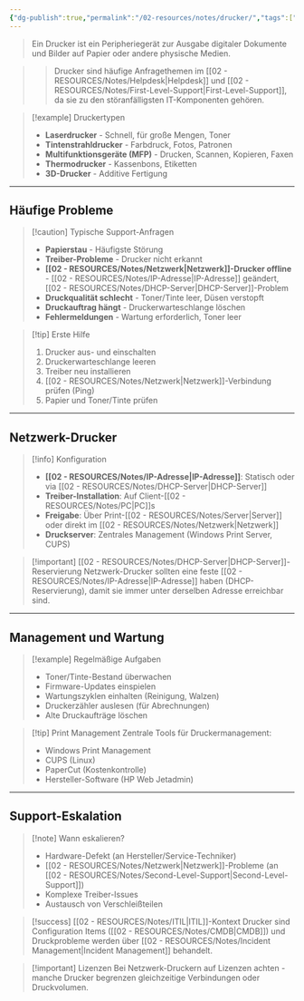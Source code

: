 ```yaml
---
{"dg-publish":true,"permalink":"/02-resources/notes/drucker/","tags":["informatik/hardware","GFN/LF06"],"noteIcon":"","updated":"2025-10-24T12:59:10.000+02:00"}
---
```



>Ein Drucker ist ein Peripheriegerät zur Ausgabe digitaler Dokumente und Bilder auf Papier oder andere physische Medien.

>>Drucker sind häufige Anfragethemen im [[02 - RESOURCES/Notes/Helpdesk\|Helpdesk]] und [[02 - RESOURCES/Notes/First-Level-Support\|First-Level-Support]], da sie zu den störanfälligsten IT-Komponenten gehören.

>[!example] Druckertypen
>- **Laserdrucker** - Schnell, für große Mengen, Toner
>- **Tintenstrahldrucker** - Farbdruck, Fotos, Patronen
>- **Multifunktionsgeräte (MFP)** - Drucken, Scannen, Kopieren, Faxen
>- **Thermodrucker** - Kassenbons, Etiketten
>- **3D-Drucker** - Additive Fertigung

---

## Häufige Probleme

>[!caution] Typische Support-Anfragen
>- **Papierstau** - Häufigste Störung
>- **Treiber-Probleme** - Drucker nicht erkannt
>- **[[02 - RESOURCES/Notes/Netzwerk\|Netzwerk]]-Drucker offline** - [[02 - RESOURCES/Notes/IP-Adresse\|IP-Adresse]] geändert, [[02 - RESOURCES/Notes/DHCP-Server\|DHCP-Server]]-Problem
>- **Druckqualität schlecht** - Toner/Tinte leer, Düsen verstopft
>- **Druckauftrag hängt** - Druckerwarteschlange löschen
>- **Fehlermeldungen** - Wartung erforderlich, Toner leer

>[!tip] Erste Hilfe
>1. Drucker aus- und einschalten
>2. Druckerwarteschlange leeren
>3. Treiber neu installieren
>4. [[02 - RESOURCES/Notes/Netzwerk\|Netzwerk]]-Verbindung prüfen (Ping)
>5. Papier und Toner/Tinte prüfen

---

## Netzwerk-Drucker

>[!info] Konfiguration
>- **[[02 - RESOURCES/Notes/IP-Adresse\|IP-Adresse]]**: Statisch oder via [[02 - RESOURCES/Notes/DHCP-Server\|DHCP-Server]]
>- **Treiber-Installation**: Auf Client-[[02 - RESOURCES/Notes/PC\|PC]]s
>- **Freigabe**: Über Print-[[02 - RESOURCES/Notes/Server\|Server]] oder direkt im [[02 - RESOURCES/Notes/Netzwerk\|Netzwerk]]
>- **Druckserver**: Zentrales Management (Windows Print Server, CUPS)

>[!important] [[02 - RESOURCES/Notes/DHCP-Server\|DHCP-Server]]-Reservierung
>Netzwerk-Drucker sollten eine feste [[02 - RESOURCES/Notes/IP-Adresse\|IP-Adresse]] haben (DHCP-Reservierung), damit sie immer unter derselben Adresse erreichbar sind.

---

## Management und Wartung

>[!example] Regelmäßige Aufgaben
>- Toner/Tinte-Bestand überwachen
>- Firmware-Updates einspielen
>- Wartungszyklen einhalten (Reinigung, Walzen)
>- Druckerzähler auslesen (für Abrechnungen)
>- Alte Druckaufträge löschen

>[!tip] Print Management
>Zentrale Tools für Druckermanagement:
>- Windows Print Management
>- CUPS (Linux)
>- PaperCut (Kostenkontrolle)
>- Hersteller-Software (HP Web Jetadmin)

---

## Support-Eskalation

>[!note] Wann eskalieren?
>- Hardware-Defekt (an Hersteller/Service-Techniker)
>- [[02 - RESOURCES/Notes/Netzwerk\|Netzwerk]]-Probleme (an [[02 - RESOURCES/Notes/Second-Level-Support\|Second-Level-Support]])
>- Komplexe Treiber-Issues
>- Austausch von Verschleißteilen

>[!success] [[02 - RESOURCES/Notes/ITIL\|ITIL]]-Kontext
>Drucker sind Configuration Items ([[02 - RESOURCES/Notes/CMDB\|CMDB]]) und Druckprobleme werden über [[02 - RESOURCES/Notes/Incident Management\|Incident Management]] behandelt.

>[!important] Lizenzen
>Bei Netzwerk-Druckern auf Lizenzen achten - manche Drucker begrenzen gleichzeitige Verbindungen oder Druckvolumen.
